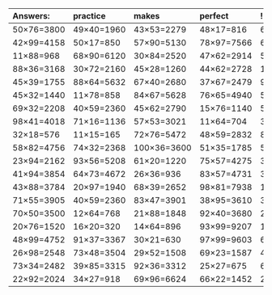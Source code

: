 | Answers: | practice | makes | perfect | ! |
| :--- | :--- | :--- | :--- | :--- |
| 50×76=3800 | 49×40=1960 | 43×53=2279 | 48×17=816 | 68×10=680 | 
| 42×99=4158 | 50×17=850 | 57×90=5130 | 78×97=7566 | 68×39=2652 | 
| 11×88=968 | 68×90=6120 | 30×84=2520 | 47×62=2914 | 55×59=3245 | 
| 88×36=3168 | 30×72=2160 | 45×28=1260 | 44×62=2728 | 100×70=7000 | 
| 45×39=1755 | 88×64=5632 | 67×40=2680 | 37×67=2479 | 92×88=8096 | 
| 45×32=1440 | 11×78=858 | 84×67=5628 | 76×65=4940 | 54×46=2484 | 
| 69×32=2208 | 40×59=2360 | 45×62=2790 | 15×76=1140 | 52×74=3848 | 
| 98×41=4018 | 71×16=1136 | 57×53=3021 | 11×64=704 | 36×37=1332 | 
| 32×18=576 | 11×15=165 | 72×76=5472 | 48×59=2832 | 88×42=3696 | 
| 58×82=4756 | 74×32=2368 | 100×36=3600 | 51×35=1785 | 58×24=1392 | 
| 23×94=2162 | 93×56=5208 | 61×20=1220 | 75×57=4275 | 36×67=2412 | 
| 41×94=3854 | 64×73=4672 | 26×36=936 | 83×57=4731 | 33×31=1023 | 
| 43×88=3784 | 20×97=1940 | 68×39=2652 | 98×81=7938 | 17×83=1411 | 
| 71×55=3905 | 40×59=2360 | 83×47=3901 | 38×95=3610 | 30×33=990 | 
| 70×50=3500 | 12×64=768 | 21×88=1848 | 92×40=3680 | 20×94=1880 | 
| 20×76=1520 | 16×20=320 | 14×64=896 | 93×99=9207 | 11×19=209 | 
| 48×99=4752 | 91×37=3367 | 30×21=630 | 97×99=9603 | 63×12=756 | 
| 26×98=2548 | 73×48=3504 | 29×52=1508 | 69×23=1587 | 42×48=2016 | 
| 73×34=2482 | 39×85=3315 | 92×36=3312 | 25×27=675 | 63×76=4788 | 
| 22×92=2024 | 34×27=918 | 69×96=6624 | 66×22=1452 | 29×21=609 | 
